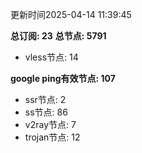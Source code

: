 更新时间2025-04-14 11:39:45

**总订阅: 23**
**总节点: 5791**
- vless节点: 14

**google ping有效节点: 107**
- ssr节点: 2
- ss节点: 86
- v2ray节点: 7
- trojan节点: 12
